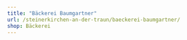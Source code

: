 ```yaml
---
title: "Bäckerei Baumgartner"
url: /steinerkirchen-an-der-traun/baeckerei-baumgartner/
shop: Bäckerei
---
```

